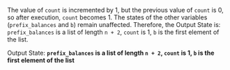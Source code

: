 The value of `count` is incremented by 1, but the previous value of `count` is 0, so after execution, `count` becomes 1. The states of the other variables (`prefix_balances` and `b`) remain unaffected. Therefore, the Output State is: `prefix_balances` is a list of length `n + 2`, `count` is 1, `b` is the first element of the list.

Output State: **`prefix_balances` is a list of length `n + 2`, `count` is 1, `b` is the first element of the list**